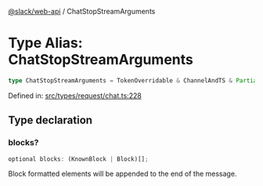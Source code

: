 [@slack/web-api](../index.md) / ChatStopStreamArguments

# Type Alias: ChatStopStreamArguments

```ts
type ChatStopStreamArguments = TokenOverridable & ChannelAndTS & Partial<MarkdownText> & Partial<Metadata> & object;
```

Defined in: [src/types/request/chat.ts:228](https://github.com/slackapi/node-slack-sdk/blob/main/packages/web-api/src/types/request/chat.ts#L228)

## Type declaration

### blocks?

```ts
optional blocks: (KnownBlock | Block)[];
```

Block formatted elements will be appended to the end of the message.
